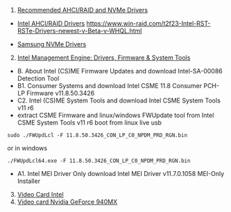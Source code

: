 1. [Recommended AHCI/RAID and NVMe Drivers](https://www.win-raid.com/t29f25-Recommended-AHCI-RAID-and-NVMe-Drivers.html)
- [Intel AHCI/RAID Drivers](https://downloadcenter.intel.com/ru/download/27400/-Intel-Rapid-Storage-Intel-RST-?product=55005)
https://www.win-raid.com/t2f23-Intel-RST-RSTe-Drivers-newest-v-Beta-v-WHQL.html

- [Samsung NVMe Drivers](http://www.samsung.com/semiconductor/minisite/ssd/download/tools/)

2. [Intel Management Engine: Drivers, Firmware & System Tools](https://www.win-raid.com/t596f39-Intel-Management-Engine-Drivers-Firmware-amp-System-Tools.html#no_permission_userprofile)

- B. About Intel (CS)ME Firmware Updates and download Intel-SA-00086 Detection Tool
- B1. Consumer Systems and download Intel CSME 11.8 Consumer PCH-LP Firmware v11.8.50.3426
- C2. Intel (CS)ME System Tools and download Intel CSME System Tools v11 r6
- extract CSME Firmware and linux/windows FWUpdate tool from Intel CSME System Tools v11 r6 boot from linux live usb

`sudo ./FWUpdLcl -F 11.8.50.3426_CON_LP_C0_NPDM_PRD_RGN.bin`

or in windows

`./FWUpdLcl64.exe -F 11.8.50.3426_CON_LP_C0_NPDM_PRD_RGN.bin`

- A1. Intel MEI Driver Only download Intel MEI Driver v11.7.0.1058 MEI-Only Installer
3. [Video Card Intel](https://downloadcenter.intel.com/ru/product/80939/-)
4. [Video card Nvidia GeForce 940MX](http://www.nvidia.ru/download/driverResults.aspx/128567/ru)
